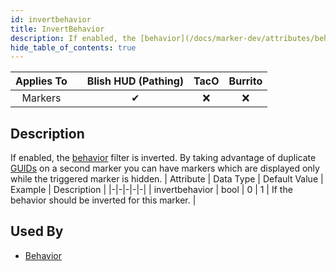 ```yaml
---
id: invertbehavior
title: InvertBehavior
description: If enabled, the [behavior](/docs/marker-dev/attributes/behavior) filter is inverted.  By taking advantage of duplicate [GUIDs](/docs/marker-dev/attributes/guid) on a second marker you can have markers which are displayed only while the triggered marker is hidden.
hide_table_of_contents: true
---
```

| Applies To | | Blish HUD (Pathing) | TacO | Burrito |
|-|-|-|-|-|
| <center>Markers</center> | | <center>✔</center> | <center>❌</center> | <center>❌</center> |


## Description
If enabled, the [behavior](/docs/marker-dev/attributes/behavior) filter is inverted.  By taking advantage of duplicate [GUIDs](/docs/marker-dev/attributes/guid) on a second marker you can have markers which are displayed only while the triggered marker is hidden.
| Attribute | Data Type | Default Value | Example | Description |
|-|-|-|-|-|
| invertbehavior | bool | 0 | 1 | If the behavior should be inverted for this marker. | 

## Used By
- [Behavior](/docs/marker-dev/attributes/behavior)

